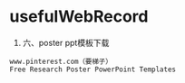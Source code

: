 # usefulWebRecord
1. 六、poster ppt模板下载
```
www.pinterest.com（要梯子）
Free Research Poster PowerPoint Templates
```
